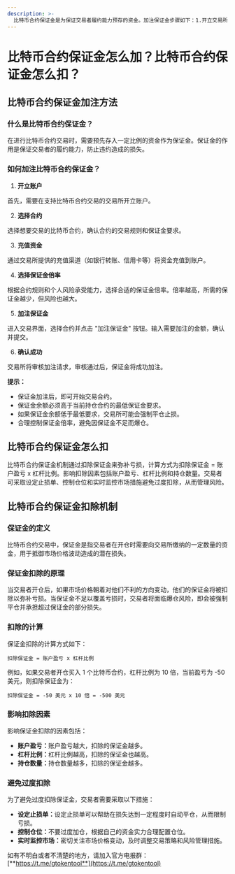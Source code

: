 ```yaml
---
description: >-
  比特币合约保证金是为保证交易者履约能力预存的资金。加注保证金步骤如下：1.开立交易所账户；2.选择合约并确认保证金要求；3.充值资金；4.选择保证金倍率；5.进入交易界面加注保证金；6.确认成功后开始交易。
---
```


# 比特币合约保证金怎么加？比特币合约保证金怎么扣？

## 比特币合约保证金加注方法

### 什么是比特币合约保证金？

在进行比特币合约交易时，需要预先存入一定比例的资金作为保证金。保证金的作用是保证交易者的履约能力，防止违约造成的损失。

### 如何加注比特币合约保证金？

1. **开立账户**

首先，需要在支持比特币合约交易的交易所开立账户。

2. **选择合约**

选择想要交易的比特币合约，确认合约的交易规则和保证金要求。

3. **充值资金**

通过交易所提供的充值渠道（如银行转账、信用卡等）将资金充值到账户。

4. **选择保证金倍率**

根据合约规则和个人风险承受能力，选择合适的保证金倍率。倍率越高，所需的保证金越少，但风险也越大。

5. **加注保证金**

进入交易界面，选择合约并点击 "加注保证金" 按钮。输入需要加注的金额，确认并提交。

6. **确认成功**

交易所将审核加注请求，审核通过后，保证金将成功加注。

**提示：**

* 保证金加注后，即可开始交易合约。
* 保证金余额必须高于当前持仓合约的最低保证金要求。
* 如果保证金余额低于最低要求，交易所可能会强制平仓止损。
* 合理控制保证金倍率，避免因保证金不足而爆仓。

## 比特币合约保证金怎么扣

比特币合约保证金机制通过扣除保证金来弥补亏损，计算方式为扣除保证金 = 账户盈亏 x 杠杆比例。影响扣除因素包括账户盈亏、杠杆比例和持仓数量。交易者可采取设定止损单、控制仓位和实时监控市场措施避免过度扣除，从而管理风险。

## 比特币合约保证金扣除机制

### 保证金的定义

比特币合约交易中，保证金是指交易者在开仓时需要向交易所缴纳的一定数量的资金，用于抵御市场价格波动造成的潜在损失。

### 保证金扣除的原理

当交易者开仓后，如果市场价格朝着对他们不利的方向变动，他们的保证金将被扣除以弥补亏损。当保证金不足以覆盖亏损时，交易者将面临爆仓风险，即会被强制平仓并承担超过保证金的部分损失。

### 扣除的计算

保证金扣除的计算方式如下：

```
扣除保证金 = 账户盈亏 x 杠杆比例
```

例如，如果交易者开仓买入 1 个比特币合约，杠杆比例为 10 倍，当前盈亏为 -50 美元，则扣除保证金为：

```
扣除保证金 = -50 美元 x 10 倍 = -500 美元
```

### 影响扣除因素

影响保证金扣除的因素包括：

* **账户盈亏：**&#x8D26;户盈亏越大，扣除的保证金越多。
* **杠杆比例：**&#x6760;杆比例越高，扣除的保证金也越高。
* **持仓数量：**&#x6301;仓数量越多，扣除的保证金越多。

### 避免过度扣除

为了避免过度扣除保证金，交易者需要采取以下措施：

* **设定止损单：**&#x8BBE;定止损单可以帮助在损失达到一定程度时自动平仓，从而限制亏损。
* **控制仓位：**&#x4E0D;要过度加仓，根据自己的资金实力合理配置仓位。
* **实时监控市场：**&#x5BC6;切关注市场价格变动，及时调整交易策略和风险管理措施。

如有不明白或者不清楚的地方，请加入官方电报群：[**https://t.me/gtokentool**](https://t.me/gtokentool)
